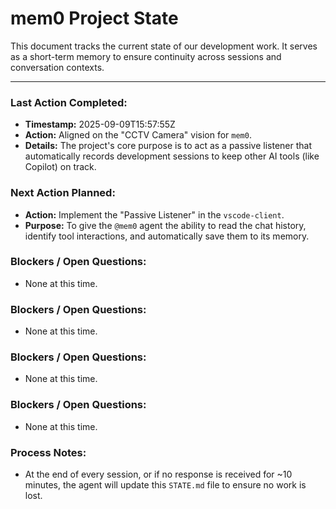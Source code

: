 # mem0 Project State

This document tracks the current state of our development work. It serves as a short-term memory to ensure continuity across sessions and conversation contexts.

---

### Last Action Completed:

*   **Timestamp:** 2025-09-09T15:57:55Z
*   **Action:** Aligned on the "CCTV Camera" vision for `mem0`.
*   **Details:** The project's core purpose is to act as a passive listener that automatically records development sessions to keep other AI tools (like Copilot) on track.

### Next Action Planned:

*   **Action:** Implement the "Passive Listener" in the `vscode-client`.
*   **Purpose:** To give the `@mem0` agent the ability to read the chat history, identify tool interactions, and automatically save them to its memory.

### Blockers / Open Questions:

*   None at this time.

### Blockers / Open Questions:

*   None at this time.

### Blockers / Open Questions:

*   None at this time.

### Blockers / Open Questions:

*   None at this time.

### Process Notes:

*   At the end of every session, or if no response is received for ~10 minutes, the agent will update this `STATE.md` file to ensure no work is lost.

